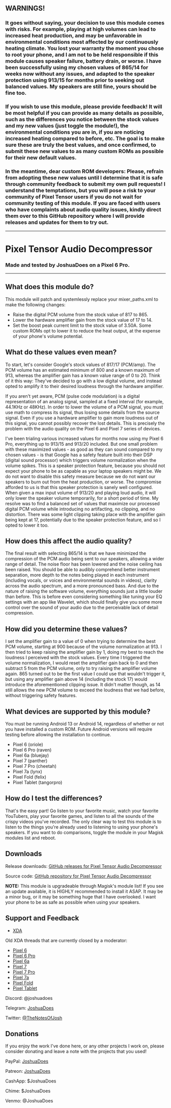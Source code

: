 ## WARNINGS!

### It goes without saying, your decision to use this module comes with risks. For example, playing at high volumes can lead to increased heat production, and may be unfavorable in environmental conditions most affected by our continuously heating climate. You lost your warranty the moment you chose to root your phone, and I am not to be held responsible if this module causes speaker failure, battery drain, or worse. I have been successfully using my chosen values of 865/14 for weeks now without any issues, and adapted to the speaker protection using 913/15 for months prior to seeking out balanced values. My speakers are still fine, yours should be fine too.

### If you wish to use this module, please provide feedback! It will be most helpful if you can provide as many details as possible, such as the differences you notice between the stock values and my new values (just toggle the module!), the environmental conditions you are in, if you are noticing increased heating compared to before, etc. The goal is to make sure these are truly the best values, and once confirmed, to submit these new values to as many custom ROMs as possible for their new default values.

### In the meantime, dear custom ROM developers: Please, refrain from adopting these new values until I determine that it is safe through community feedback to submit my own pull requests! I understand the temptations, but you will pose a risk to your community of Pixel Tensor users if you do not wait for community testing of this module. If you are faced with users who have complaints about audio quality issues, kindly direct them over to this GitHub repository where I will provide releases and updates for them to try out.

---

# Pixel Tensor Audio Decompressor

### Made and tested by JoshuaDoes on a Pixel 6 Pro.

---

## What does this module do?

This module will patch and systemlessly replace your mixer_paths.xml to make the following changes:
- Raise the digital PCM volume from the stock value of 817 to 865.
- Lower the hardware amplifier gain from the stock value of 17 to 14.
- Set the boost peak current limit to the stock value of 3.50A. Some custom ROMs opt to lower it to reduce the heat output, at the expense of your phone's volume potential.

## What do these values even mean?

To start, let's consider Google's stock values of 817/17 (PCM/amp). The PCM volume has an estimated minimum of 800 and a known maximum of 913, whereas the amplifier gain has a known value range of 0 to 20. Think of it this way: They've decided to go with a low digital volume, and instead opted to amplify it to their desired loudness through the hardware amplifier.

If you aren't yet aware, PCM (pulse code modulation) is a digital representation of an analog signal, sampled at a fixed interval (for example, 44.1KHz or 48KHz). In order to lower the volume of a PCM signal, you must use math to compress its signal, thus losing some details from the source signal. Even if you use a hardware amplifier to gain more loudness out of this signal, you cannot possibly recover the lost details. This is precisely the problem with the audio quality on the Pixel 6 and Pixel 7 series of devices.

I've been trialing various increased values for months now using my Pixel 6 Pro, everything up to 913/15 and 913/20 included. But one small problem with these maximized values - as good as they can sound compared to my chosen values - is that Google has a safety feature built into their DSP (digital sound processor) which triggers volume normalization when the volume spikes. This is a speaker protection feature, because you should not expect your phone to be as capable as your laptop speakers might be. We do not want to disable this safety measure because we do not want our speakers to burn out from the heat production, or worse. The compromise afforded to us is that this speaker protection is sanely well configured. When given a max input volume of 913/20 and playing loud audio, it will only lower the speaker volume temporarily, for a short period of time. My resolve was to find a balanced set of values that maximize our processed digital PCM volume while introducing no artifacting, no clipping, and no distortion. There was some light clipping taking place with the amplifier gain being kept at 17, potentially due to the speaker protection feature, and so I opted to lower it too.

## How does this affect the audio quality?

The final result with selecting 865/14 is that we have minimized the compression of the PCM audio being sent to our speakers, allowing a wider range of detail. The noise floor has been lowered and the noise ceiling has been raised. You should be able to audibly comprehend better instrument separation, more depth to the notes being played in each instrument (including vocals, or voices and environmental sounds in videos), clarity across the audio spectrum, and a more pronounced bass. And due to the nature of raising the software volume, everything sounds just a little louder than before. This is before even considering something like tuning your EQ settings with an app like Wavelet, which should finally give you some more control over the sound of your audio due to the perceivable lack of detail compression.

## How did you determine these values?

I set the amplifier gain to a value of 0 when trying to determine the best PCM volume, starting at 900 because of the volume normalization at 913. I then tried to keep raising the amplifier gain by 1, doing my best to reach the loudness I perceived with the stock values. Every time I triggered the volume normalization, I would reset the amplifier gain back to 0 and then subtract 5 from the PCM volume, only to try raising the amplifier volume again. 865 turned out to be the first value I could use that wouldn't trigger it, but using any amplifier gain above 14 (including the stock 17) would introduce the aforementioned clipping issue. It didn't matter though, as 14 still allows the new PCM volume to exceed the loudness that we had before, without triggering safety features.

## What devices are supported by this module?

You must be running Android 13 or Android 14, regardless of whether or not you have installed a custom ROM. Future Android versions will require testing before allowing the installation to continue.

- Pixel 6      (oriole)
- Pixel 6 Pro  (raven)
- Pixel 6a     (bluejay)
- Pixel 7      (panther)
- Pixel 7 Pro  (cheetah)
- Pixel 7a     (lynx)
- Pixel Fold   (felix)
- Pixel Tablet (tangorpro)

## How do I test the differences?

That's the easy part! Go listen to your favorite music, watch your favorite YouTubers, play your favorite games, and listen to all the sounds of the crispy videos you've recorded. The only clear way to test this module is to listen to the things you're already used to listening to using your phone's speakers. If you want to do comparisons, toggle the module in your Magisk modules list and reboot.

## Downloads

Release downloads: [GitHub releases for Pixel Tensor Audio Decompressor](https://github.com/JoshuaDoes/pixel-tensor-audio-decompressor/releases)

Source code: [GitHub repository for Pixel Tensor Audio Decompressor](https://github.com/JoshuaDoes/pixel-tensor-audio-decompressor)

**NOTE:** This module is upgradeable through Magisk's module list! If you see an update available, it is HIGHLY recommended to install it ASAP. It may be a minor bug, or it may be something huge that I have overlooked. I want your phone to be as safe as possible when using your speakers.

## Support and Feedback

- [XDA](https://forum.xda-developers.com/t/mod-pixel-tensor-audio-decompressor.4610051/)

Old XDA threads that are currently closed by a moderator:

- [Pixel 6](https://forum.xda-developers.com/t/mod-pixel-tensor-audio-decompressor.4610053/)
- [Pixel 6 Pro](https://forum.xda-developers.com/t/mod-pixel-tensor-audio-decompressor.4610051/)
- [Pixel 6a](https://forum.xda-developers.com/t/mod-pixel-tensor-audio-decompressor.4610055/)
- [Pixel 7](https://forum.xda-developers.com/t/mod-pixel-tensor-audio-decompressor.4610069/)
- [Pixel 7 Pro](https://forum.xda-developers.com/t/mod-pixel-tensor-audio-decompressor.4610059/)
- [Pixel 7a](https://forum.xda-developers.com/t/mod-pixel-tensor-audio-decompressor.4610071/)
- [Pixel Fold](https://forum.xda-developers.com/t/mod-pixel-tensor-audio-decompressor.4610205/)
- [Pixel Tablet](https://forum.xda-developers.com/t/mod-pixel-tensor-audio-decompressor.4610201/)

Discord: @joshuadoes

Telegram: [JoshuaDoes](https://t.me/JoshuaDoes)

Twitter: [@TheNotesOfJosh](https://twitter.com/TheNotesOfJosh)

## Donations

If you enjoy the work I've done here, or any other projects I work on, please consider donating and leave a note with the projects that you used!

PayPal: [JoshuaDoes](https://paypal.me/JoshuaDoes)

Patreon: [JoshuaDoes](https://patreon.com/JoshuaDoes)

CashApp: $JoshuaDoes

Chime: $JoshuaDoes

Venmo: @JoshuaDoes
